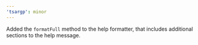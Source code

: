 ```yaml
---
'tsargp': minor
---
```


Added the `formatFull` method to the help formatter, that includes additional sections to the help message.
